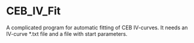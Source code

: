 # CEB_IV_Fit
A complicated program for automatic fitting of CEB IV-curves.
It needs an IV-curve *.txt file and a file with start parameters.
